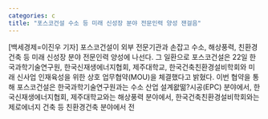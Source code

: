 ```yaml
---
categories: c
title: "포스코건설 수소 등 미래 신성장 분야 전문인력 양성 잰걸음"
---
```

[백세경제=이진우 기자] 포스코건설이 외부 전문기관과 손잡고 수소, 해상풍력, 친환경건축 등 미래 신성장 분야 전문인력 양성에 나선다. 그 일환으로 포스코건설은 22일 한국과학기술연구원, 한국신재생에너지협회, 제주대학교, 한국건축친환경설비학회와 미래 신사업 인재육성을 위한 상호 업무협약(MOU)을 체결했다고 밝혔다. 이번 협약을 통해 포스코건설은 한국과학기술연구원과는 수소 산업 설계왒떪?시공(EPC) 분야에서, 한국신재생에너지협회, 제주대학교와는 해상풍력 분야에서, 한국건축친환경설비학회와는 제로에너지 건축 등 친환경건축 분야에서 전